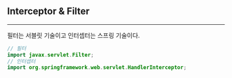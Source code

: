 ## Interceptor & Filter 

---
필터는 서블릿 기술이고 인터셉터는 스프링 기술이다. 

```java
// 필터 
import javax.servlet.Filter;
// 인터셉터 
import org.springframework.web.servlet.HandlerInterceptor;
```

